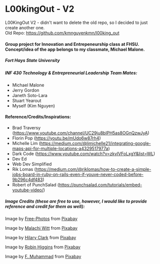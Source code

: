 # L00kingOut - V2
L00KingOut V2 - didn't want to delete the old repo, so I decided to just create another one.<br>
Old Repo:  https://github.com/kmnguyenkmn/l00king_out

#### Group project for Innovation and Entrepeneurship class at FHSU. Concept/idea of the app belongs to my classmate, Michael Malone.

##### Fort Hays State University
##### INF 430 Technology & Entrepreneurial Leadership Team Mates:

-	Michael Malone
-	Jerry Gordon
-	Janeth Soto-Lara
-	Stuart Yearout
-	Myself (Kim Nguyen)


#### Reference/Credits/Inspirations:
- Brad Traversy (https://www.youtube.com/channel/UC29ju8bIPH5as8OGnQzwJyA)
- Florin Pop (https://youtu.be/mUdo6w87rh4)
- Michelle Lim (https://medium.com/@limichelle21/integrating-google-maps-api-for-multiple-locations-a4329517977a)
- Dark Code (https://www.youtube.com/watch?v=zkyIVFoLxgY&list=WL)
- Dev Ed
- Web Dev Simplified
- Rik Lomas (https://medium.com/@riklomas/how-to-create-a-simple-jobs-board-in-ruby-on-rails-even-if-youve-never-coded-before-9b296c4df483)
- Robert of PunchSalad (https://punchsalad.com/tutorials/embed-youtube-video/)

##### Image Credits (these are free to use, however, I would like to provide reference and credit for them as well):
Image by <a href="https://pixabay.com/users/free-photos-242387/">Free-Photos</a> from <a href="https://pixabay.com/?utm_source=link-attribution&amp;utm_medium=referral&amp;utm_campaign=image&amp;utm_content=1245776">Pixabay</a>

Image by <a href="https://pixabay.com/users/889520-889520/">Malachi Witt</a> from <a href="https://pixabay.com/?utm_source=link-attribution&amp;utm_medium=referral&amp;utm_campaign=image&amp;utm_content=2284501">Pixabay</a>

Image by <a href="https://pixabay.com/users/TheHilaryClark-1068778/">Hilary Clark</a> from <a href="https://pixabay.com/?utm_source=link-attribution&amp;utm_medium=referral&amp;utm_campaign=image&amp;utm_content=875488">Pixabay</a>

Image by <a href="https://pixabay.com/users/RobinHiggins-1321953/">Robin Higgins</a> from <a href="https://pixabay.com/?utm_source=link-attribution&amp;utm_medium=referral&amp;utm_campaign=image&amp;utm_content=3082818">Pixabay</a>

Image by <a href="https://pixabay.com/users/artisticoperations-4161274/">F. Muhammad</a> from <a href="https://pixabay.com/?utm_source=link-attribution&amp;utm_medium=referral&amp;utm_campaign=image&amp;utm_content=3209233">Pixabay</a>
